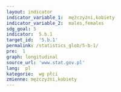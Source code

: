 ```yaml
---
layout: indicator
indicator_variable_1:  mężczyźni,kobiety
indicator_variable_2:  males,females
sdg_goal: 5
indicator:  5.b.1
target_id:  '5.b.1'
permalink: /statistics_glob/5-b-1/
pre:  1
graph: longitudinal
source_url: 'www.stat.gov.pl'
lang:  pl
kategorie:  wg płci
zmienne: mężczyźni,kobiety
---
```

